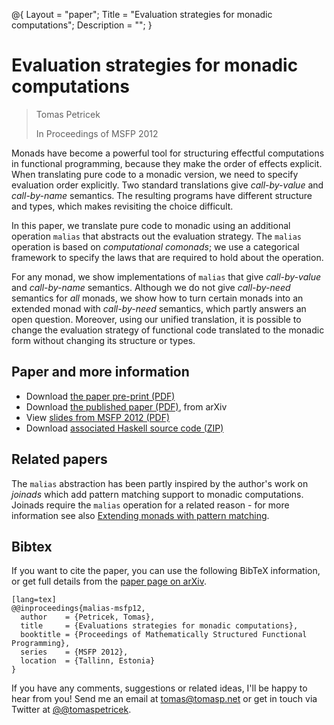 ﻿@{ 
  Layout = "paper";
  Title = "Evaluation strategies for monadic computations";
  Description = "";
}

# Evaluation strategies for monadic computations</h1>

> Tomas Petricek
>
> In Proceedings of MSFP 2012

Monads have become a powerful tool for structuring effectful computations in functional
programming, because they make the order of effects explicit. When translating pure code
to a monadic version, we need to specify evaluation order explicitly. Two standard
translations give _call-by-value_ and _call-by-name_ semantics.
The resulting programs have different structure and types, which makes revisiting 
the choice difficult.

In this paper, we translate pure code to monadic using an additional operation 
`malias` that abstracts out the evaluation strategy.  The `malias` operation is 
based on _computational comonads_; we use a categorical
framework to specify the laws that are required to hold about the operation.

For any monad, we show implementations of `malias` that give _call-by-value_ 
and _call-by-name_ semantics. Although we do not give _call-by-need_ semantics 
for _all_ monads, we show how to turn certain monads into an extended monad with
_call-by-need_ semantics, which partly answers an open question.
Moreover, using our unified translation, it is possible to change the evaluation strategy 
of functional code translated to the monadic form without changing its structure or types.

## Paper and more information

 - Download [the paper pre-print (PDF)](malias.pdf)
 - Download [the published paper (PDF)](http://arxiv.org/pdf/1202.2921.pdf), from arXiv
 - View [slides from MSFP 2012 (PDF)](talk-msfp.pdf)
 - Download [associated Haskell source code (ZIP)](malias-src.zip)

## Related papers

The `malias` abstraction has been partly inspired by the author's work on 
_joinads_ which add pattern matching support to monadic computations. Joinads
require the `malias` operation for a related reason - for more information see
also [Extending monads with pattern matching](../docase/).

## <a id="cite">Bibtex</a>
If you want to cite the paper, you can use the following BibTeX information, or
get full details from the [paper page on arXiv](http://arxiv.org/abs/1202.2921).

    [lang=tex]
    @@inproceedings{malias-msfp12,
      author    = {Petricek, Tomas},
      title     = {Evaluations strategies for monadic computations},
      booktitle = {Proceedings of Mathematically Structured Functional Programming},
      series    = {MSFP 2012},
      location  = {Tallinn, Estonia}
    } 

If you have any comments, suggestions or related ideas, I'll be happy to 
hear from you! Send me an email at [tomas@tomasp.net](mailto:tomas@tomasp.net)
or get in touch via Twitter at [@@tomaspetricek](http://twitter.com/tomaspetricek).
